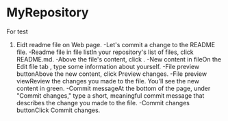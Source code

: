MyRepository
============

For test

1. Eidt readme file on Web page.
  -Let's commit a change to the README file.
  -Readme file in file listIn your repository's list of files, click README.md.
  -Above the file's content, click .
  -New content in fileOn the Edit file tab , type some information about yourself.
  -File preview buttonAbove the new content, click Preview changes.
  -File preview viewReview the changes you made to the file. You'll see the new content in green.
  -Commit messageAt the bottom of the page, under "Commit changes," type a short, meaningful commit message that describes   the change you made to the file.
  -Commit changes buttonClick Commit changes.
